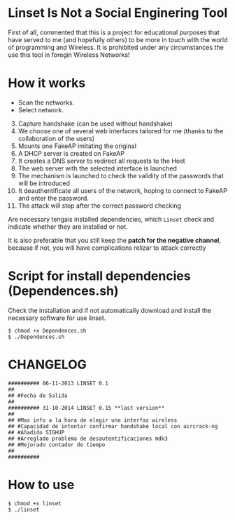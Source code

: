 Linset Is Not a Social Enginering Tool
======

First of all, commented that this is a project for educational purposes that have served to me (and hopefully others) to be more in touch with the world of programming and Wireless. It is prohibited under any circumstances the use this tool in foregin Wireless Networks!



How it works
=======

- Scan the networks.
- Select network.
3. Capture handshake (can be used without handshake)
4. We choose one of several web interfaces tailored for me (thanks to the collaboration of the users)
5. Mounts one FakeAP imitating the original
6. A DHCP server is created on FakeAP
7. It creates a DNS server to redirect all requests to the Host
8. The web server with the selected interface is launched
9. The mechanism is launched to check the validity of the passwords that will be introduced
10. It deauthentificate all users of the network, hoping to connect to FakeAP and enter the password.
11. The attack will stop after the correct password checking

Are necessary tengais installed dependencies, which `Linset` check and indicate whether they are installed or not.

It is also preferable that you still keep the **patch for the negative channel**, because if not, you will have complications relizar to attack correctly

Script for install dependencies (Dependences.sh)
=======
Check the installation and if not automatically download and install the necessary software for use linset.

```
$ chmod +x Dependences.sh
$ ./Dependences.sh
```
CHANGELOG
=======

```
########## 06-11-2013 LINSET 0.1
##
## #Fecha de Salida
##
########## 31-10-2014 LINSET 0.15 **last version**
##
## #Mas info a la hora de elegir una interfaz wireless
## #Capacidad de intentar confirmar handshake local con aircrack-ng
## #Añadido SIGHUP
## #Arreglado problema de desautentificaciones mdk3
## #Mejorado contador de tiempo
##
##########
```

How to use
=======

```
$ chmod +x linset
$ ./linset
```
